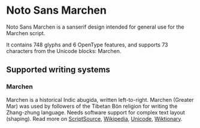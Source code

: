 
# Noto Sans Marchen

Noto Sans Marchen is a sanserif design intended for general use for the Marchen script.

It contains 748 glyphs and 6 OpenType features, and supports 73 characters from the Unicode blocks: Marchen.


## Supported writing systems


### Marchen

Marchen is a historical Indic abugida, written left-to-right. Marchen (Greater Mar) was used by followers of the Tibetan Bön religion for writing the Zhang-zhung language. Needs software support for complex text layout (shaping). Read more on [ScriptSource](https://scriptsource.org/scr/Marc), [Wikipedia](https://en.wikipedia.org/wiki/ISO_15924:Marc), [Unicode](https://www.unicode.org/versions/Unicode13.0.0/ch14.pdf#G38187), [Wiktionary](https://en.wiktionary.org/wiki/Category:Marchen_script).

